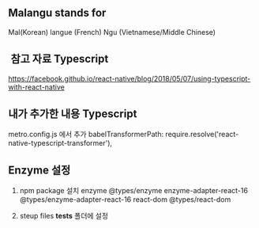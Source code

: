 ## Malangu stands for

Mal(Korean) langue (French) Ngu (Vietnamese/Middle Chinese)


##  참고 자료 Typescript

https://facebook.github.io/react-native/blog/2018/05/07/using-typescript-with-react-native

## 내가 추가한 내용 Typescript

metro.config.js 에서
추가 babelTransformerPath: require.resolve('react-native-typescript-transformer'),

## Enzyme 설정

1. npm package 설치
enzyme @types/enzyme
enzyme-adapter-react-16 @types/enzyme-adapter-react-16
react-dom   @types/react-dom

2. steup files __tests__ 폴더에 설정


<!-- native-base
styled-components
react-navigation
react-native-tts
react-native-device-info
react-native-animatable
react-native-firebase
react-native-firebase-admob
react-native-firebase-analytics
firebase-crashlytics
react-native-sqlite-storage
react-typeorm -->
